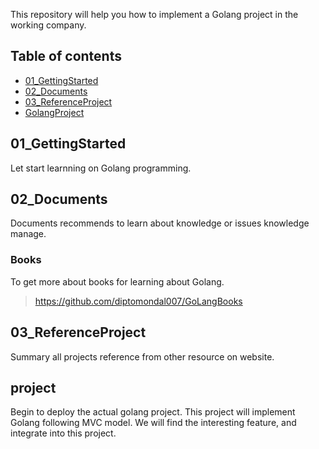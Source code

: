 This repository will help you how to implement a Golang project in the working company. 

## Table of contents
* [01_GettingStarted](#01_GettingStarted)
* [02_Documents](#02_Documents)
* [03_ReferenceProject](#03_ReferenceProject)
* [GolangProject](#project)

## 01_GettingStarted
Let start learnning on Golang programming. 

## 02_Documents
Documents recommends to learn about knowledge or issues knowledge manage.
### **Books**
To get more about books for learning about Golang.
> https://github.com/diptomondal007/GoLangBooks



## 03_ReferenceProject
Summary all projects reference from other resource on website.


## project
Begin to deploy the actual golang project. This project will implement Golang following MVC model. 
We will find the interesting feature, and integrate into this project.


